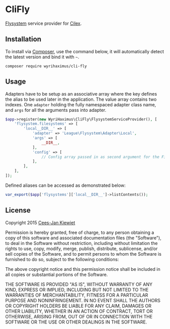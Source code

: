 CliFly
======

[Flysystem](http://flysystem.thephpleague.com/) service provider for [Cilex](https://github.com/Cilex/Cilex).

## Installation ##

To install via [Composer](http://getcomposer.org/), use the command below, it will automatically detect the latest version and bind it with `~`.

```
composer require wyrihaximus/cli-fly 
```

## Usage ##

Adapters have to be setup as an associative array where the key defines the alias to be used later in the application. The value array contains two indexes. One `adapter` holding the fully namespaced adapter class name, and `args` for all the arguments pass into adapter. 

```php
$app->register(new WyriHaximus\CliFly\FlysystemServiceProvider(), [
    'flysystem.filesystems' => [
        'local__DIR__' => [
            'adapter' => 'League\Flysystem\Adapter\Local',
            'args' => [
                __DIR__,
            ],
            'config' => [
                // Config array passed in as second argument for the Filesystem instance
            ],
        ],
    ],
]);
```

Defined aliases can be accessed as demonstrated below:

```php
var_export($app['flysystems']['local__DIR__']->listContents());
```

## License ##

Copyright 2015 [Cees-Jan Kiewiet](http://wyrihaximus.net/)

Permission is hereby granted, free of charge, to any person
obtaining a copy of this software and associated documentation
files (the "Software"), to deal in the Software without
restriction, including without limitation the rights to use,
copy, modify, merge, publish, distribute, sublicense, and/or sell
copies of the Software, and to permit persons to whom the
Software is furnished to do so, subject to the following
conditions:

The above copyright notice and this permission notice shall be
included in all copies or substantial portions of the Software.

THE SOFTWARE IS PROVIDED "AS IS", WITHOUT WARRANTY OF ANY KIND,
EXPRESS OR IMPLIED, INCLUDING BUT NOT LIMITED TO THE WARRANTIES
OF MERCHANTABILITY, FITNESS FOR A PARTICULAR PURPOSE AND
NONINFRINGEMENT. IN NO EVENT SHALL THE AUTHORS OR COPYRIGHT
HOLDERS BE LIABLE FOR ANY CLAIM, DAMAGES OR OTHER LIABILITY,
WHETHER IN AN ACTION OF CONTRACT, TORT OR OTHERWISE, ARISING
FROM, OUT OF OR IN CONNECTION WITH THE SOFTWARE OR THE USE OR
OTHER DEALINGS IN THE SOFTWARE.
